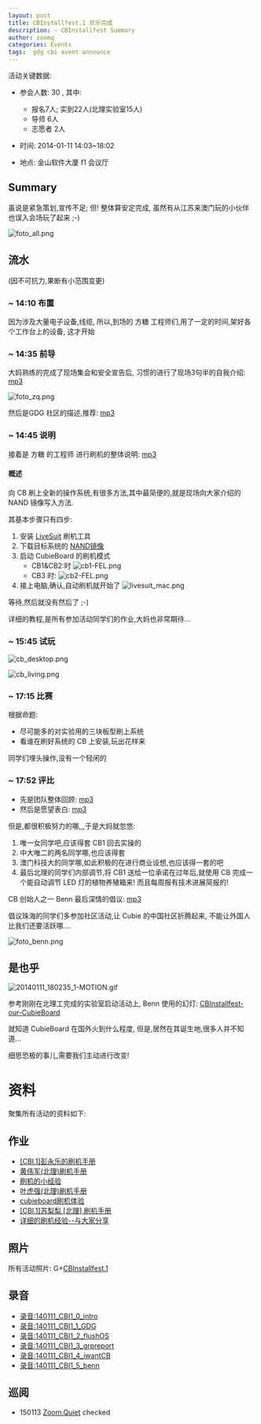 ```yaml
---
layout: post
title: CBInstallfest.1 欢乐完成
description: ~ CBInstallfest Summary
author: zoomq
categories: Events
tags:  gdg cbi event announce
---
```



活动关键数据:

- 参会人数: 30 , 其中:
    - 报名7人; 实到22人(北理实验室15人)
    - 导师 6人
    - 志愿者 2人

- 时间: 2014-01-11 14:03~18:02
- 地点: 金山软件大厦 f1 会议厅


## Summary
虽说是紧急策划,宣传不足;
但! 整体算安定完成,
虽然有从江苏来澳门玩的小伙伴也误入会场玩了起来 ;-)

![foto_all.png](http://0.zoomquiet.top/ZHGDG/2014/140111-CBInstallfest.1/foto_all.png)

## 流水
(因不可抗力,果断有小范围变更)

<!--more-->

### ~ 14:10  布置

因为涉及大量电子设备,线缆,
所以,到场的 方糖 工程师们,用了一定的时间,架好各个工作台上的设备,
这才开始

### ~ 14:35  前导

大妈熟练的完成了现场集会和安全宣告后,
习惯的进行了现场3句半的自我介绍: [mp3](http://0.zoomquiet.top/ZHGDG/2014/140111-CBInstallfest.1/140111_CBI1_0_intro.MP3)


![foto_zq.png](http://0.zoomquiet.top/ZHGDG/2014/140111-CBInstallfest.1/foto_zq.png)


然后是GDG 社区的描述,推荐: [mp3](http://0.zoomquiet.top/ZHGDG/2014/140111-CBInstallfest.1/140111_CBI1_1_GDG.MP3)

### ~ 14:45  说明

接着是 方糖 的工程师 进行刷机的整体说明: [mp3](http://0.zoomquiet.top/ZHGDG/2014/140111-CBInstallfest.1/140111_CBI1_2_flushOS.MP3)


#### 概述
向 CB 刷上全新的操作系统,有很多方法,其中最简便的,就是现场向大家介绍的
NAND 镜像写入方法.

其基本步骤只有四步:

1. 安装 [LiveSuit](http://linux-sunxi.org/LiveSuit) 刷机工具
1. 下载目标系统的 [NAND镜像](http://dl.cubieboard.org/software)
1. 启动 CubieBoard 的刷机模式
    - CB1&CB2:时
    ![cb1-FEL.png](http://0.zoomquiet.top/ZHGDG/2014/140111-CBInstallfest.1/cb1-FEL.png)
    - CB3 时:
    ![cb2-FEL.png](http://0.zoomquiet.top/ZHGDG/2014/140111-CBInstallfest.1/cb2-FEL.png)
1. 接上电脑,确认,自动刷机就开始了
    ![livesuit_mac.png](http://0.zoomquiet.top/ZHGDG/2014/140111-CBInstallfest.1/livesuit_mac.png)

等待,然后就没有然后了 ;-)

详细的教程,是所有参加活动同学们的作业,大妈也非常期待...


### ~ 15:45 试玩


![cb_desktop.png](http://0.zoomquiet.top/ZHGDG/2014/140111-CBInstallfest.1/cb_desktop.png)

![cb_living.png](http://0.zoomquiet.top/ZHGDG/2014/140111-CBInstallfest.1/cb_living.png)


### ~ 17:15  比赛

根据命题:

- 尽可能多的对实验用的三块板型刷上系统
- 看谁在刷好系统的 CB 上安装,玩出花样来

同学们埋头操作,没有一个轻闲的

### ~ 17:52  评比

- 先是团队整体回顾: [mp3](http://0.zoomquiet.top/ZHGDG/2014/140111-CBInstallfest.1/140111_CBI1_3_grpreport.MP3)
- 然后是愿望表白: [mp3](http://0.zoomquiet.top/ZHGDG/2014/140111-CBInstallfest.1/140111_CBI1_4_iwantCB.MP3)

但是,都很积极努力的哪,,,于是大妈就忽悠:

1. 唯一女同学吧,应该得套 CB1 回去实操的
1. 中大唯二的两名同学哪,也应该得套
1. 澳门科技大的同学哪,如此积极的在进行商业设想,也应该得一套的吧
1. 最后北理的同学们内部调节,将 CB1 送给一位承诺在过年后,就使用 CB 完成一个能自动调节 LED 灯的植物养殖箱来! 而且每周报有技术进展简报的!


CB 创始人之一 Benn 最后深情的倡议: [mp3](http://0.zoomquiet.top/ZHGDG/2014/140111-CBInstallfest.1/140111_CBI1_5_benn.MP3)

倡议珠海的同学们多参加社区活动,让 Cubie 的中国社区折腾起来,
不能让外国人比我们还要活跃哪....



![foto_benn.png](http://0.zoomquiet.top/ZHGDG/2014/140111-CBInstallfest.1/foto_benn.png)


## 是也乎

![20140111_180235_1-MOTION.gif](http://0.zoomquiet.top/ZHGDG/2014/140111-CBInstallfest.1/20140111_180235_1-MOTION.gif)



参考刚刚在北理工完成的实验室启动活动上, Benn 使用的幻灯:
[CBInstallfest-our-CubieBoard](https://speakerdeck.com/zoomquiet/cbinstallfest-our-cubieboard)



就知道 CubieBoard 在国外火到什么程度,
但是,居然在其诞生地,很多人并不知道...

细思恐极的事儿,需要我们主动进行改变!

# 资料

聚集所有活动的资料如下:

## 作业

- [[CBI.1]彭永乐的刷机手册](http://www.chinagdg.com/thread-3510-1-1.html)
- [黄伟军(北理)刷机手册](http://www.chinagdg.com/thread-3521-1-1.html)
- [刷机的小经验](http://www.chinagdg.com/thread-3519-1-1.html)
- [叶虎强(北理)刷机手册](http://www.chinagdg.com/thread-3517-1-1.html)
- [cubieboard刷机体验](http://www.chinagdg.com/thread-3524-1-1.html)
- [[CBI.1]苏梨梨 [北理] 刷机手册](http://www.chinagdg.com/thread-3526-1-1.html)
- [详细的刷机经验--与大家分享](http://www.chinagdg.com/thread-3527-1-1.html)


## 照片

所有活动照片: G+[CBInstallfest.1](https://plus.google.com/events/gallery/cbg8ueue7vmbmatvpdr19drlp40?pid=5967523193342954274)


## 录音


- [录音:140111_CBI1_0_intro](http://0.zoomquiet.top/ZHGDG/2014/140111-CBInstallfest.1/140111_CBI1_0_intro.MP3)
- [录音:140111_CBI1_1_GDG](http://0.zoomquiet.top/ZHGDG/2014/140111-CBInstallfest.1/140111_CBI1_1_GDG.MP3)
- [录音:140111_CBI1_2_flushOS](http://0.zoomquiet.top/ZHGDG/2014/140111-CBInstallfest.1/140111_CBI1_2_flushOS.MP3)
- [录音:140111_CBI1_3_grpreport](http://0.zoomquiet.top/ZHGDG/2014/140111-CBInstallfest.1/140111_CBI1_3_grpreport.MP3)
- [录音:140111_CBI1_4_iwantCB](http://0.zoomquiet.top/ZHGDG/2014/140111-CBInstallfest.1/140111_CBI1_4_iwantCB.MP3)
- [录音:140111_CBI1_5_benn](http://0.zoomquiet.top/ZHGDG/2014/140111-CBInstallfest.1/140111_CBI1_5_benn.MP3)






## 巡阅
- 150113 [Zoom.Quiet](http://zoomquiet.io/) checked





